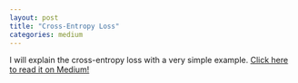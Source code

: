 ```yaml
---
layout: post
title: "Cross-Entropy Loss"
categories: medium
---
```


I will explain the cross-entropy loss with a very simple example. [Click here to read it on Medium!](https://medium.com/@balci.pelin/cross-entropy-loss-5568329c9d3)